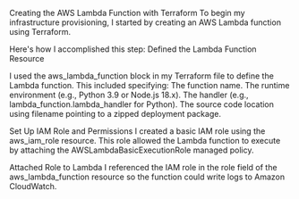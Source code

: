 Creating the AWS Lambda Function with Terraform
To begin my infrastructure provisioning, I started by creating an AWS Lambda function using Terraform. 

Here's how I accomplished this step:
Defined the Lambda Function Resource

I used the aws_lambda_function block in my Terraform file to define the Lambda function. This included specifying:
The function name.
The runtime environment (e.g., Python 3.9 or Node.js 18.x).
The handler (e.g., lambda_function.lambda_handler for Python).
The source code location using filename pointing to a zipped deployment package.

Set Up IAM Role and Permissions
I created a basic IAM role using the aws_iam_role resource. This role allowed the Lambda function to execute by attaching the AWSLambdaBasicExecutionRole managed policy.

Attached Role to Lambda
I referenced the IAM role in the role field of the aws_lambda_function resource so the function could write logs to Amazon CloudWatch.